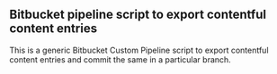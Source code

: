 ## Bitbucket pipeline script to export contentful content entries
This is a generic Bitbucket Custom Pipeline script to export contentful content entries and commit the same in a particular branch.
